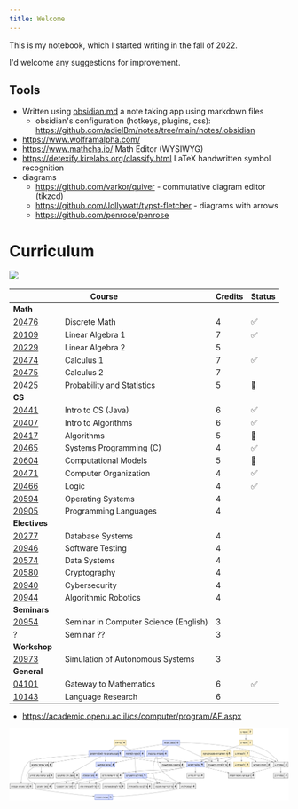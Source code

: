 ```yaml
---
title: Welcome
---
```


This is my notebook, which I started writing in the fall of 2022.

I'd welcome any suggestions for improvement.

## Tools 

- Written using [obsidian.md](https://obsidian.md/) a note taking app using markdown files
	- obsidian's configuration (hotkeys, plugins, css): https://github.com/adielBm/notes/tree/main/notes/.obsidian 
- https://www.wolframalpha.com/ 
- https://www.mathcha.io/ Math Editor (WYSIWYG)
- https://detexify.kirelabs.org/classify.html LaTeX handwritten symbol recognition
- diagrams
	- https://github.com/varkor/quiver - commutative diagram editor (tikzcd)
	- https://github.com/Jollywatt/typst-fletcher - diagrams with arrows
	- https://github.com/penrose/penrose 

# Curriculum

![](https://progress-bar.xyz/48/?scale=120&width=140&progress_color=00D26A&suffix=%20out%20of%20120)

|                                                             | Course                                  | Credits   | Status  |
| ----------------------------------------------------------- | --------------------------------------- | --------- | ------- |
| **Math**                                                    |                                         |           |         |
| [20476](https://www.openu.ac.il/courses/20476.htm)          | Discrete Math                           | 4         | ✅       |
| [20109](https://www.openu.ac.il/courses/20109.htm)          | Linear Algebra 1                        | 7         | ✅       |
| [20229](https://www.openu.ac.il/courses/20229.htm)          | Linear Algebra 2                        | 5         |         |
| [20474](https://www.openu.ac.il/courses/20474.htm)          | Calculus 1                              | 7         | ✅       |
| [20475](https://www.openu.ac.il/courses/20475.htm)          | Calculus 2                              | 7         |         |
| [20425](https://www.openu.ac.il/courses/20425.htm)          | Probability and Statistics              | 5         | 🔄️     |
| **CS**                                                      |                                         |           |         |
| [20441](https://www.openu.ac.il/courses/20441.htm)          | Intro to CS (Java)                      | 6         | ✅       |
| [20407](https://www.openu.ac.il/courses/20407.htm)          | Intro to Algorithms                     | 6         | ✅       |
| [20417](https://www.openu.ac.il/courses/20417.htm)          | Algorithms                              | 5         | 🔄️     |
| [20465](https://www.openu.ac.il/courses/20465.htm)          | Systems Programming (C)                 | 4         | ✅       |
| [20604](https://www.openu.ac.il/courses/20604.htm)          | Computational Models                    | 5         | 🔄️     |
| [20471](https://www.openu.ac.il/courses/20471.htm)          | Computer Organization                   | 4         | ✅       |
| [20466](https://www.openu.ac.il/courses/20466.htm)          | Logic                                   | 4         | ✅       |
| [20594](https://www.openu.ac.il/courses/20594.htm)          | Operating Systems                       | 4         |         |
| [20905](https://www.openu.ac.il/courses/20905.htm)          | Programming Languages                   | 4         |         |
| **Electives**                                               |                                         |           |         |
| [20277](https://www.openu.ac.il/courses/20277.htm)          | Database Systems                        | 4         |         |
| [20946](https://www.openu.ac.il/courses/20946.htm)          | Software Testing                        | 4         |         |
| [20574](https://www.openu.ac.il/courses/20574.htm)          | Data Systems                            | 4         |         |
| [20580](https://www.openu.ac.il/courses/20580.htm)          | Cryptography                            | 4         |         |
| [20940](https://www.openu.ac.il/courses/20940.htm)          | Cybersecurity                           | 4         |         |
| [20944](https://www.openu.ac.il/courses/20944.htm)          | Algorithmic Robotics                    | 4         |         |
| **Seminars**                                                |                                         |           |         |
| [20954](https://www.openu.ac.il/courses/20954.htm)          | Seminar in Computer Science (English)   | 3         |         |
| ?                                                           | Seminar ??                              | 3         |         |
| **Workshop**                                                |                                         |           |         |
| [20973](https://www.openu.ac.il/courses/20973.htm)          | Simulation of Autonomous Systems        | 3         |         |
| **General**                                                 |                                         |           |         |
| [04101](https://www.openu.ac.il/courses/04101.htm)          | Gateway to Mathematics                  | 6         | ✅       |
| [10143](https://www.openu.ac.il/courses/10143.htm)          | Language Research                       | 6         |         |

- https://academic.openu.ac.il/cs/computer/program/AF.aspx

![](https://raw.githubusercontent.com/adielBm/cs-course-dependencies/refs/heads/main/diagram.svg)
